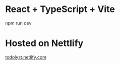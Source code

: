 # React + TypeScript + Vite

npm run dev

# Hosted on Nettlify

[todolyst.netlify.com](todolyst.netlify.com)
